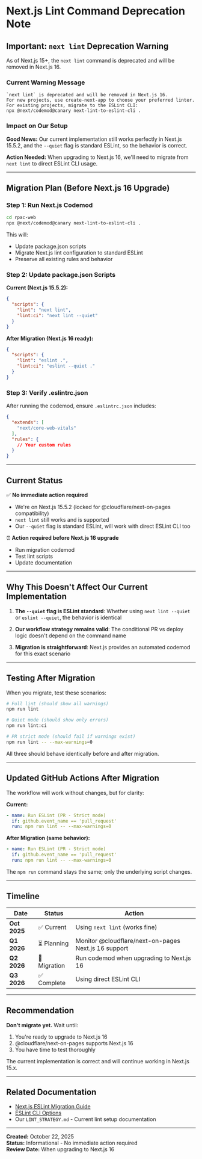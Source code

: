 # Next.js Lint Command Deprecation Note

## Important: `next lint` Deprecation Warning

As of Next.js 15+, the `next lint` command is deprecated and will be removed in Next.js 16.

### Current Warning Message
```
`next lint` is deprecated and will be removed in Next.js 16.
For new projects, use create-next-app to choose your preferred linter.
For existing projects, migrate to the ESLint CLI:
npx @next/codemod@canary next-lint-to-eslint-cli .
```

### Impact on Our Setup

**Good News:** Our current implementation still works perfectly in Next.js 15.5.2, and the `--quiet` flag is standard ESLint, so the behavior is correct.

**Action Needed:** When upgrading to Next.js 16, we'll need to migrate from `next lint` to direct ESLint CLI usage.

---

## Migration Plan (Before Next.js 16 Upgrade)

### Step 1: Run Next.js Codemod
```bash
cd rpac-web
npx @next/codemod@canary next-lint-to-eslint-cli .
```

This will:
- Update package.json scripts
- Migrate Next.js lint configuration to standard ESLint
- Preserve all existing rules and behavior

### Step 2: Update package.json Scripts

**Current (Next.js 15.5.2):**
```json
{
  "scripts": {
    "lint": "next lint",
    "lint:ci": "next lint --quiet"
  }
}
```

**After Migration (Next.js 16 ready):**
```json
{
  "scripts": {
    "lint": "eslint .",
    "lint:ci": "eslint --quiet ."
  }
}
```

### Step 3: Verify .eslintrc.json

After running the codemod, ensure `.eslintrc.json` includes:
```json
{
  "extends": [
    "next/core-web-vitals"
  ],
  "rules": {
    // Your custom rules
  }
}
```

---

## Current Status

✅ **No immediate action required**
- We're on Next.js 15.5.2 (locked for @cloudflare/next-on-pages compatibility)
- `next lint` still works and is supported
- Our `--quiet` flag is standard ESLint, will work with direct ESLint CLI too

⏰ **Action required before Next.js 16 upgrade**
- Run migration codemod
- Test lint scripts
- Update documentation

---

## Why This Doesn't Affect Our Current Implementation

1. **The `--quiet` flag is ESLint standard**: Whether using `next lint --quiet` or `eslint --quiet`, the behavior is identical

2. **Our workflow strategy remains valid**: The conditional PR vs deploy logic doesn't depend on the command name

3. **Migration is straightforward**: Next.js provides an automated codemod for this exact scenario

---

## Testing After Migration

When you migrate, test these scenarios:

```bash
# Full lint (should show all warnings)
npm run lint

# Quiet mode (should show only errors)
npm run lint:ci

# PR strict mode (should fail if warnings exist)
npm run lint -- --max-warnings=0
```

All three should behave identically before and after migration.

---

## Updated GitHub Actions After Migration

The workflow will work without changes, but for clarity:

**Current:**
```yaml
- name: Run ESLint (PR - Strict mode)
  if: github.event_name == 'pull_request'
  run: npm run lint -- --max-warnings=0
```

**After Migration (same behavior):**
```yaml
- name: Run ESLint (PR - Strict mode)
  if: github.event_name == 'pull_request'
  run: npm run lint -- --max-warnings=0
```

The `npm run` command stays the same; only the underlying script changes.

---

## Timeline

| Date | Status | Action |
|------|--------|--------|
| **Oct 2025** | ✅ Current | Using `next lint` (works fine) |
| **Q1 2026** | ⏳ Planning | Monitor @cloudflare/next-on-pages Next.js 16 support |
| **Q2 2026** | 🔄 Migration | Run codemod when upgrading to Next.js 16 |
| **Q3 2026** | ✅ Complete | Using direct ESLint CLI |

---

## Recommendation

**Don't migrate yet.** Wait until:
1. You're ready to upgrade to Next.js 16
2. @cloudflare/next-on-pages supports Next.js 16
3. You have time to test thoroughly

The current implementation is correct and will continue working in Next.js 15.x.

---

## Related Documentation

- [Next.js ESLint Migration Guide](https://nextjs.org/docs/app/building-your-application/configuring/eslint)
- [ESLint CLI Options](https://eslint.org/docs/latest/use/command-line-interface)
- Our `LINT_STRATEGY.md` - Current lint setup documentation

---

**Created:** October 22, 2025  
**Status:** Informational - No immediate action required  
**Review Date:** When upgrading to Next.js 16

